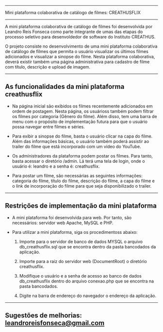 ****************************************************************
Mini plataforma colaborativa de catálogo de filmes: CREATHUSFLIX
****************************************************************

A mini plataforma colaborativa de catálogo de filmes foi desenvolvida por Leandro Reis Fonseca como parte integrante de umas das etapas do processo seletivo para desenvoldedor de software do Instituto CREATHUS.

O projeto consiste no desenvolvimento de uma mini plataforma colaborativa de catálogo de filmes que permita
o usuário visualizar os últimos filmes adicionados e visualizar a sinopse do filme. Nesta plataforma
colaborativa, deverá existir também uma página administrativa para cadastro de filme com título, descrição e
upload de imagem.

----------------------------------------------------
As funcionalidades da mini plataforma creathusflix
----------------------------------------------------

 - Na página inicial são exibidos os filmes recentemente adicionados em ordem de postagem. Nesta página, os usuárioss também podem filtrar os filmes por categoria (Gênero do filme). Além disso, tem uma barra de menu com o propósito de implementação futura para que o usuário possa navegar entre filmes e séries.

 - Para exibir a sinopse do filme, basta o usuário clicar na capa do filme. Além das informações básicas, o usuário também poderá assistir ao trailer do filme que está incorporado com um vídeo do YouTube.

 - Os administradores da plataforma podem postar os filmes. Para tanto, basta acessar o diretório /admin. Lá terá uma tela de login, onde o usuário é: leandro e a senha é: creathusflix.

 - Para postar um filme, são necessárias as seguintes informações: categoria do filme, título do filme, descrição do filme, a capa do filme e o link de incorporação do filme para que seja disponibilizado o trailer.

----------------------------------------------------
Restrições de implementação da mini plataforma
----------------------------------------------------

 - A mini plataforma foi desenvolvida para web. Por tanto, são necessários: servidor web Apache, MySQL e PHP. 

 - Para utilizar a mini plataforma, siga os procedimentoss abaixo:

	1. Importe para o servidor de banco de dados MYSQL o arquivo db_creathusflix.sql que se encontra dentro da pasta bancodados da aplicação.

	2. Importe para a raiz do servidor web (DocumentRoot) o diretório creathusflix.

	3. Modifique o usuário e a senha de acesso ao banco de dados db_creathusflix dentro do arquivo conexao.php que se encontra na pasta bancodados.

	4. Digite na barra de endereço do navegador o endereço da aplicação.

----------------------------------------------------
Sugestões de melhorias: leandroreisfonseca@gmail.com
----------------------------------------------------
